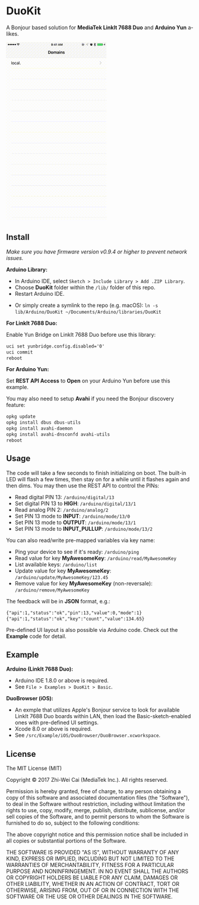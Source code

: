 DuoKit
======

A Bonjour based solution for **MediaTek LinkIt 7688 Duo** and **Arduino Yun** a-likes.

![Preview](preview.gif)

Install
-------

*Make sure you have firmware version v0.9.4 or higher to prevent network issues.*

**Arduino Library:**

- In Arduino IDE, select `Sketch > Include Library > Add .ZIP Library`.
- Choose **DuoKit** folder within the `/lib/` folder of this repo.
- Restart Arduino IDE.

* Or simply create a symlink to the repo (e.g. macOS):
`ln -s lib/Arduino/DuoKit ~/Documents/Arduino/libraries/DuoKit`

**For LinkIt 7688 Duo:**

Enable Yun Bridge on LinkIt 7688 Duo before use this library:
```
uci set yunbridge.config.disabled='0'
uci commit
reboot
```

**For Arduino Yun:**

Set **REST API Access** to **Open** on your Arduino Yun before use this example.

You may also need to setup **Avahi** if you need the Bonjour discovery feature:
```
opkg update
opkg install dbus dbus-utils
opkg install avahi-daemon
opkg install avahi-dnsconfd avahi-utils
reboot
```

Usage
-----

The code will take a few seconds to finish initializing on boot. The built-in
LED will flash a few times, then stay on for a while until it flashes again
and then dims. You may then use the REST API to control the PINs:

- Read digital PIN 13: `/arduino/digital/13`
- Set digital PIN 13 to **HIGH**: `/arduino/digital/13/1`
- Read analog PIN 2: `/arduino/analog/2`
- Set PIN 13 mode to **INPUT**: `/arduino/mode/13/0`
- Set PIN 13 mode to **OUTPUT**: `/arduino/mode/13/1`
- Set PIN 13 mode to **INPUT_PULLUP**: `/arduino/mode/13/2`

You can also read/write pre-mapped variables via key name:

- Ping your device to see if it's ready: `/arduino/ping`
- Read value for key **MyAwesomeKey**: `/arduino/read/MyAwesomeKey`
- List available keys: `/arduino/list`
- Update value for key **MyAwesomeKey**: `/arduino/update/MyAwesomeKey/123.45`
- Remove value for key **MyAwesomeKey** (non-reversale): `/arduino/remove/MyAwesomeKey`

The feedback will be in **JSON** format, e.g.:

```
{"api":1,"status":"ok","pin":13,"value":0,"mode":1}
{"api":1,"status":"ok","key":"count","value":134.65}
```

Pre-defined UI layout is also possible via Arduino code. Check out the
**Example** code for detail.

Example
-------

**Arduino (LinkIt 7688 Duo):**

- Arduino IDE 1.8.0 or above is required.
- See `File > Examples > DuoKit > Basic`.

**DuoBrowser (iOS):**

- An exmple that utilizes Apple's Bonjour service to look for available LinkIt
 7688 Duo boards within LAN, then load the Basic-sketch-enabled ones with
 pre-defined UI settings.
- Xcode 8.0 or above is required.
- See `/src/Example/iOS/DuoBrowser/DuoBrowser.xcworkspace`.

License
-------

The MIT License (MIT)

Copyright © 2017 Zhi-Wei Cai (MediaTek Inc.). All rights reserved.

Permission is hereby granted, free of charge, to any person obtaining a copy
of this software and associated documentation files (the "Software"), to deal
in the Software without restriction, including without limitation the rights
to use, copy, modify, merge, publish, distribute, sublicense, and/or sell
copies of the Software, and to permit persons to whom the Software is
furnished to do so, subject to the following conditions:

The above copyright notice and this permission notice shall be included in all
copies or substantial portions of the Software.

THE SOFTWARE IS PROVIDED "AS IS", WITHOUT WARRANTY OF ANY KIND, EXPRESS OR
IMPLIED, INCLUDING BUT NOT LIMITED TO THE WARRANTIES OF MERCHANTABILITY,
FITNESS FOR A PARTICULAR PURPOSE AND NONINFRINGEMENT. IN NO EVENT SHALL THE
AUTHORS OR COPYRIGHT HOLDERS BE LIABLE FOR ANY CLAIM, DAMAGES OR OTHER
LIABILITY, WHETHER IN AN ACTION OF CONTRACT, TORT OR OTHERWISE, ARISING FROM,
OUT OF OR IN CONNECTION WITH THE SOFTWARE OR THE USE OR OTHER DEALINGS IN THE
SOFTWARE.
